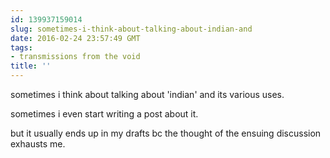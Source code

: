 ```yaml
---
id: 139937159014
slug: sometimes-i-think-about-talking-about-indian-and
date: 2016-02-24 23:57:49 GMT
tags:
- transmissions from the void
title: ''
---
```


sometimes i think about talking about 'indian' and its various uses.

sometimes i even start writing a post about it.

but it usually ends up in my drafts bc the thought of the ensuing discussion exhausts me.